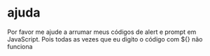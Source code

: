 # ajuda
Por favor me ajude a arrumar meus códigos de alert e prompt em JavaScript.
Pois todas as vezes que eu digito o código com ${} não funciona
